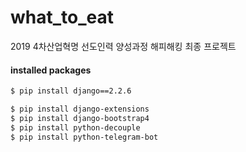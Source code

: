 # what_to_eat
2019 4차산업혁명 선도인력 양성과정 해피해킹 최종 프로젝트

#### installed packages
```bash
$ pip install django==2.2.6

$ pip install django-extensions
$ pip install django-bootstrap4
$ pip install python-decouple
$ pip install python-telegram-bot
```
